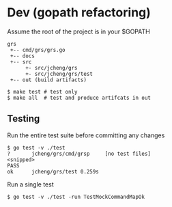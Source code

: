 # Dev (gopath refactoring)

Assume the root of the project is in your $GOPATH

```
grs
 +-- cmd/grs/grs.go
 +-- docs
 +-- src
      +- src/jcheng/grs
      +- src/jcheng/grs/test
 +-- out (build artifacts)

```

```
$ make test # test only
$ make all  # test and produce artifcats in out
```

 
## Testing
Run the entire test suite before committing any changes

    $ go test -v ./test
    ?       jcheng/grs/cmd/grsp     [no test files]
    <snipped> 
    PASS
    ok      jcheng/grs/test 0.259s


Run a single test

    $ go test -v ./test -run TestMockCommandMapOk

